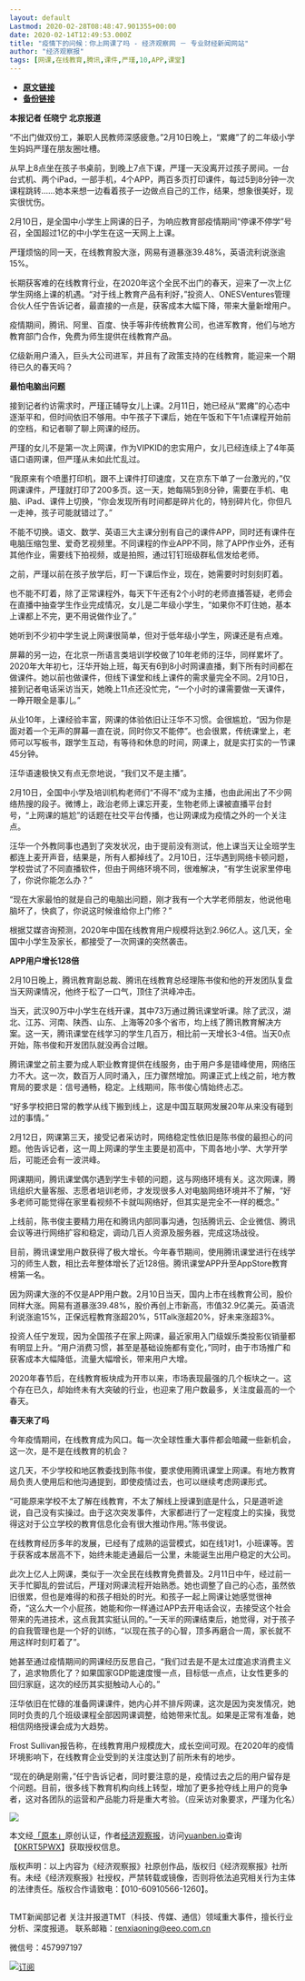```yaml
---
layout: default
Lastmod: 2020-02-28T08:48:47.901355+00:00
date: 2020-02-14T12:49:53.000Z
title: "疫情下的问候：你上网课了吗 - 经济观察网 － 专业财经新闻网站"
author: "经济观察报"
tags: [网课,在线教育,腾讯,课件,严瑾,10,APP,课堂]
---
```


* [**原文链接**](http://archive.is/e3DXy)
* [**备份链接**](http://archive.is/e3DXy)


**本报记者 任晓宁 北京报道**

“不出门做双份工，兼职人民教师深感疲惫。”2月10日晚上，“累瘫”了的二年级小学生妈妈严瑾在朋友圈吐槽。

从早上8点坐在孩子书桌前，到晚上7点下课，严瑾一天没离开过孩子房间。一台台式机、两个iPad，一部手机，4个APP，两百多页打印课件，每过5到8分钟一次课程跳转……她本来想一边看着孩子一边做点自己的工作，结果，想象很美好，现实很忧伤。

2月10日，是全国中小学生上网课的日子，为响应教育部疫情期间“停课不停学”号召，全国超过1亿的中小学生在这一天网上上课。

严瑾烦恼的同一天，在线教育股大涨，网易有道暴涨39.48%，英语流利说涨逾15%。

长期获客难的在线教育行业，在2020年这个全民不出门的春天，迎来了一次上亿学生网络上课的机遇。“对于线上教育产品有利好，”投资人、ONESVentures管理合伙人任宁告诉记者，最直接的一点是，获客成本大幅下降，带来大量新增用户。

疫情期间，腾讯、阿里、百度、快手等非传统教育公司，也进军教育，他们与地方教育部门合作，免费为师生提供在线教育产品。

亿级新用户涌入，巨头大公司进军，并且有了政策支持的在线教育，能迎来一个期待已久的春天吗？

**最怕电脑出问题**

接到记者约访需求时，严瑾正辅导女儿上课。2月11日，她已经从“累瘫”的心态中逐渐平和，但时间依旧不够用。中午孩子下课后，她在午饭和下午1点课程开始前的空档，和记者聊了聊上网课的经历。

严瑾的女儿不是第一次上网课，作为VIPKID的忠实用户，女儿已经连续上了4年英语口语网课，但严瑾从未如此忙乱过。

“我原来有个喷墨打印机，跟不上课件打印速度，又在京东下单了一台激光的，”仅网课课件，严瑾就打印了200多页。这一天，她每隔5到8分钟，需要在手机、电脑、iPad、课件上切换，“你会发现所有时间都是碎片化的，特别碎片化，你但凡一走神，孩子可能就错过了。”

不能不切换。语文、数学、英语三大主课分别有自己的课件APP，同时还有课件在电脑压缩包里、爱奇艺视频里。不同课程的作业APP不同，除了APP作业外，还有其他作业，需要线下拍视频，或是拍照，通过钉钉班级群私信发给老师。

之前，严瑾以前在孩子放学后，盯一下课后作业，现在，她需要时时刻刻盯着。

也不能不盯着，除了正常课程外，每天下午还有2个小时的老师直播答疑，老师会在直播中抽查学生作业完成情况，女儿是二年级小学生，“如果你不盯住她，基本上课都上不完，更不用说做作业了。”

她听到不少初中学生说上网课很简单，但对于低年级小学生，网课还是有点难。

屏幕的另一边，在北京一所语言类培训学校做了10年老师的汪华，同样累坏了。2020年大年初七，汪华开始上班，每天有6到8小时网课直播，剩下所有时间都在做课件。她以前也做课件，但线下课堂和线上课件的需求量完全不同。2月10日，接到记者电话采访当天，她晚上11点还没忙完，“一个小时的课需要做一天课件，一睁开眼全是事儿。”

从业10年，上课经验丰富，网课的体验依旧让汪华不习惯。会很尴尬，“因为你是面对着一个无声的屏幕一直在说，同时你又不能停”。也会很累，传统课堂上，老师可以写板书，跟学生互动，有等待和休息的时间，网课上，就是实打实的一节课45分钟。

汪华语速极快又有点无奈地说，“我们又不是主播”。

2月10日，全国中小学及培训机构老师们“不得不”成为主播，也由此闹出了不少网络热搜的段子。微博上，政治老师上课忘开麦，生物老师上课被直播平台封号，“上网课的尴尬”的话题在社交平台传播，也让网课成为疫情之外的一个关注点。

汪华一个外教同事也遇到了突发状况，由于提前没有测试，他上课当天让全班学生都连上麦开声音，结果是，所有人都掉线了。2月10日，汪华遇到网络卡顿问题，学校尝试了不同直播软件，但由于网络环境不同，很难解决，“有学生说家里停电了，你说你能怎么办？”

“现在大家最怕的就是自己的电脑出问题，刚才我有一个大学老师朋友，他说他电脑坏了，快疯了，你说这时候谁给你上门修？”

根据艾媒咨询预测，2020年中国在线教育用户规模将达到2.96亿人。这几天，全国中小学生及家长，都接受了一次网课的突然袭击。

**APP用户增长128倍**

2月10日晚上，腾讯教育副总裁、腾讯在线教育总经理陈书俊和他的开发团队复盘当天网课情况，他终于松了一口气，顶住了洪峰冲击。

当天，武汉90万中小学生在线开课，其中73万通过腾讯课堂听课。除了武汉，湖北、江苏、河南、陕西、山东、上海等20多个省市，均上线了腾讯教育解决方案。这一天，腾讯课堂在线学习的学生几百万，相比前一天增长3-4倍。当天0点开始，陈书俊和开发团队就没再合过眼。

腾讯课堂之前主要为成人职业教育提供在线服务，由于用户多是错峰使用，网络压力不大。这一次，数百万人同时涌入，压力骤然增加。网课正式上线之前，地方教育局的要求是：信号通畅，稳定。上线期间，陈书俊心情始终忐忑。

“好多学校把日常的教学从线下搬到线上，这是中国互联网发展20年从来没有碰到过的事情。”

2月12日，网课第三天，接受记者采访时，网络稳定性依旧是陈书俊的最担心的问题。他告诉记者，这一周上网课的学生主要是初高中，下周各地小学、大学开学后，可能还会有一波洪峰。

网课期间，腾讯课堂偶尔遇到学生卡顿的问题，这与网络环境有关。这次网课，腾讯组织大量客服、志愿者培训老师，才发现很多人对电脑网络环境并不了解，“好多老师可能觉得在家里看视频不卡就叫网络好，但其实是完全不一样的概念。”

上线前，陈书俊主要精力用在和腾讯内部同事沟通，包括腾讯云、企业微信、腾讯会议等进行网络扩容和稳定，调动几百人资源及服务器，完成这场战役。

目前，腾讯课堂用户数获得了极大增长。今年春节期间，使用腾讯课堂进行在线学习的师生人数，相比去年整体增长了近128倍。腾讯课堂APP升至AppStore教育榜第一名。

因为网课大涨的不仅是APP用户数。2月10日当天，国内上市在线教育公司，股价同样大涨。网易有道暴涨39.48%，股价再创上市新高，市值32.9亿美元。英语流利说涨逾15%，正保远程教育涨超20%，51Talk涨超20%，好未来涨超3%。

投资人任宁发现，因为全国孩子在家上网课，最近家用入门级娱乐类投影仪销量都有明显上升。“用户消费习惯，甚至是基础设施都有变化，”同时，由于市场推广和获客成本大幅降低，流量大幅增长，带来用户大增。

2020年春节后，在线教育板块成为开市以来，市场表现最强的几个板块之一。这个存在已久，却始终未有大突破的行业，也迎来了用户数最多，关注度最高的一个春天。

**春天来了吗**

今年疫情期间，在线教育成为风口。每一次全球性重大事件都会暗藏一些新机会，这一次，是不是在线教育的机会？

这几天，不少学校和地区教委找到陈书俊，要求使用腾讯课堂上网课。有地方教育局负责人使用后和他沟通提到，即使疫情过去，也可以继续考虑网课形式。

“可能原来学校不太了解在线教育，不太了解线上授课到底是什么，只是道听途说，自己没有实操过。由于这次突发事件，大家都进行了一定程度上的实操，我觉得这对于公立学校的教育信息化会有很大推动作用。”陈书俊说。

在线教育经历多年的发展，已经有了成熟的运营模式，如在线1对1，小班课等。苦于获客成本居高不下，始终未能走通最后一公里，未能诞生出用户稳定的大公司。

此次上亿人上网课，类似于一次全民在线教育免费普及。2月11日中午，经过前一天手忙脚乱的尝试后，严瑾对网课流程开始熟悉。她也调整了自己的心态，虽然依旧很累，但也是难得的和孩子相处的时光。和孩子一起上网课让她感觉很神奇，“这么大一个小屁孩，她能和你一样通过APP去开电话会议，去接受这个社会带来的先进技术，这点我其实挺认同的。”一天半的网课结束后，她觉得，对于孩子的自我管理也是一个好的训练，“以现在孩子的心智，顶多再磨合一周，家长就不用这样时刻盯着了”。

她甚至通过疫情期间的网课经历反思自己，“我们过去是不是太过度追求消费主义了，追求物质化了？如果国家GDP能速度慢一点，目标低一点点，让女性更多的回归家庭，这次的经历其实挺触动人心的。”

汪华依旧在忙碌的准备网课课件，她内心并不排斥网课，这次是因为突发情况，她同时负责的几个班级课程全部因网课调整，给她带来忙乱。如果是正常有准备，她相信网络授课会成为大趋势。

Frost Sullivan报告称，在线教育用户规模庞大，成长空间可观。在2020年的疫情环境影响下，在线教育企业受到的关注度达到了前所未有的地步。

“现在的确是刚需，”任宁告诉记者，同时要注意的是，疫情过去之后的用户留存是个问题。目前，很多线下教育机构向线上转型，增加了更多抢夺线上用户的竞争者，这对各团队的运营和产品能力将是重大考验。（应采访对象要求，严瑾为化名）

![](/images/post/b757e18bd9be5a5ae08940f3cd77346c.png)

本文经[「原本」](https://archive.is/o/e3DXy/yuanben.io/)原创认证，作者[经济观察报](https://archive.is/o/e3DXy/https://yuanben.io/author/b454cdbf-cec7-4ff6-a1f9-5e79c2353485)，访问[yuanben.io](https://archive.is/o/e3DXy/yuanben.io/)查询【[0KRT5PWX](https://archive.is/o/e3DXy/https://www.yuanben.io/article/0KRT5PWXBRG0MPX5UM2TM20Q7ZD476X5NMP6PF8TPJW7HBQ3O)】获取授权信息。

版权声明：以上内容为《经济观察报》社原创作品，版权归《经济观察报》社所有。未经《经济观察报》社授权，严禁转载或镜像，否则将依法追究相关行为主体的法律责任。版权合作请致电：【010-60910566-1260】。

[![](data:image/gif;base64,R0lGODlhAQABAIAAAAAAAP///yH5BAEAAAAALAAAAAABAAEAAAIBRAA7)](https://archive.is/o/e3DXy/space.eeo.com.cn/renxiaoning)

TMT新闻部记者 关注并报道TMT（科技、传媒、通信）领域重大事件，擅长行业分析、深度报道。 联系邮箱：renxiaoning@eeo.com.cn

微信号：457997197

[![](/images/post/bf1bf656c8649e8b3fb486353b13510f.png)订阅](#)

